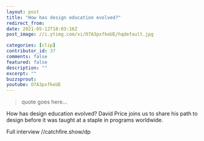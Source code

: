 ```yaml
---
layout: post
title: "How has design education evolved?"
redirect_from:
date: 2021-05-12T18:03:16Z
post_image: //i.ytimg.com/vi/O7A3pxfkeUE/hqdefault.jpg

categories: [clip]
contributor_id: 37
comments: false
featured: false
description: ""
excerpt: ""
buzzsprout: 
youtube: O7A3pxfkeUE
---
```

<blockquote>
quote goes here...
</blockquote>

How has design education evolved? David Price joins us to share his path to design before it was taught at a staple in programs worldwide. 

Full interview //catchfire.show/dp
